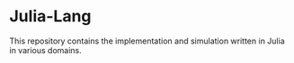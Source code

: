 # Julia-Lang
This repository contains the implementation and simulation written in Julia in various domains.
